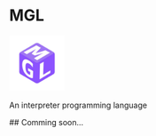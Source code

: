 <h1>MGL</h1>
<img src="logo.png" alt="MGL-Logo" width="100" height="100"/>
<p>An interpreter programming language</p>
## Comming soon...
